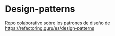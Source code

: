 # Design-patterns
Repo colaborativo sobre los patrones de diseño de https://refactoring.guru/es/design-patterns
